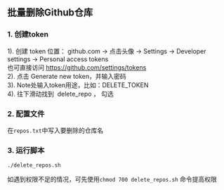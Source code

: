 <!--
 * @Descripttion: 
 * @Version: v0.1.0
 * @Author: shenziqiang
 * @Date: 2023-10-23 15:06:56
 * @LastEditors: shenziqiang
 * @LastEditTime: 2023-10-23 16:35:17
-->
## 批量删除Github仓库

### 1. 创建token

1). 创建 token 位置： github.com -> 点击头像 -> Settings -> Developer settings -> Personal access tokens  
    也可直接访问 https://github.com/settings/tokens  
2). 点击 Generate new token，并输入密码  
3). Note处输入token用途，比如：DELETE_TOKEN  
4). 往下滑动找到  delete_repo ， 勾选  

### 2. 配置文件

在`repos.txt`中写入要删除的仓库名


### 3. 运行脚本

 `./delete_repos.sh`

如遇到权限不足的情况，可先使用`chmod 700 delete_repos.sh` 命令提高权限